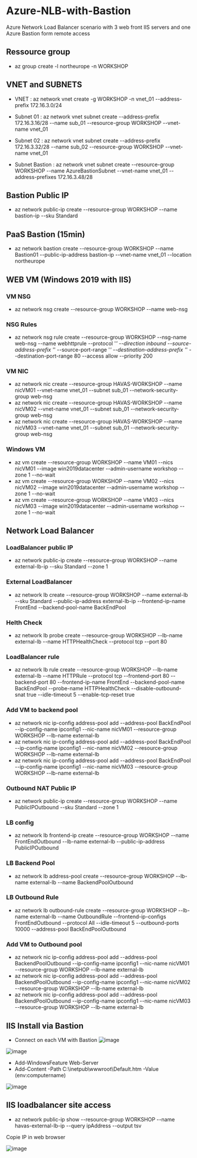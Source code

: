 # Azure-NLB-with-Bastion
Azure Network Load Balancer scenario with 3 web front IIS servers and one Azure Bastion form remote access

## Ressource group

- az group create -l northeurope -n WORKSHOP

## VNET and SUBNETS
 
- VNET : az network vnet create -g WORKSHOP -n vnet_01 --address-prefix 172.16.3.0/24

- Subnet 01 : az network vnet subnet create --address-prefix 172.16.3.16/28 --name sub_01 --resource-group WORKSHOP --vnet-name vnet_01  
- Subnet 02 : az network vnet subnet create --address-prefix 172.16.3.32/28 --name sub_02 --resource-group WORKSHOP --vnet-name vnet_01 

- Subnet Bastion : az network vnet subnet create --resource-group WORKSHOP --name AzureBastionSubnet --vnet-name vnet_01 --address-prefixes 172.16.3.48/28

## Bastion Public IP

- az network public-ip create --resource-group WORKSHOP --name bastion-ip --sku Standard

## PaaS Bastion (15min)

- az network bastion create --resource-group WORKSHOP --name Bastion01 --public-ip-address bastion-ip --vnet-name vnet_01 --location northeurope

## WEB VM (Windows 2019 with IIS)

### VM NSG
- az network nsg create --resource-group WORKSHOP --name web-nsg

### NSG Rules
- az network nsg rule create --resource-group WORKSHOP --nsg-name web-nsg --name webhttprule --protocol '*' --direction inbound --source-address-prefix '*' --source-port-range '*' --destination-address-prefix '*' --destination-port-range 80 --access allow --priority 200

### VM NIC
- az network nic create --resource-group HAVAS-WORKSHOP --name nicVM01 --vnet-name vnet_01 --subnet sub_01 --network-security-group web-nsg  
- az network nic create --resource-group HAVAS-WORKSHOP --name nicVM02 --vnet-name vnet_01 --subnet sub_01 --network-security-group web-nsg  
- az network nic create --resource-group HAVAS-WORKSHOP --name nicVM03 --vnet-name vnet_01 --subnet sub_01 --network-security-group web-nsg  

### Windows VM
- az vm create --resource-group WORKSHOP --name VM01 --nics nicVM01 --image win2019datacenter --admin-username workshop --zone 1 --no-wait  
- az vm create --resource-group WORKSHOP --name VM02 --nics nicVM02 --image win2019datacenter --admin-username workshop --zone 1 --no-wait  
- az vm create --resource-group WORKSHOP --name VM03 --nics nicVM03 --image win2019datacenter --admin-username workshop --zone 1 --no-wait  

## Network Load Balancer

### LoadBalancer public IP
- az network public-ip create --resource-group WORKSHOP --name external-lb-ip --sku Standard --zone 1

### External LoadBalancer
- az network lb create --resource-group WORKSHOP --name external-lb --sku Standard --public-ip-address external-lb-ip --frontend-ip-name FrontEnd --backend-pool-name BackEndPool

### Helth Check
- az network lb probe create --resource-group WORKSHOP --lb-name external-lb --name HTTPHealthCheck --protocol tcp --port 80  

### LoadBalancer rule
- az network lb rule create --resource-group WORKSHOP --lb-name external-lb --name HTTPRule --protocol tcp --frontend-port 80 --backend-port 80 --frontend-ip-name FrontEnd --backend-pool-name BackEndPool --probe-name HTTPHealthCheck --disable-outbound-snat true --idle-timeout 5 --enable-tcp-reset true

### Add VM to backend pool
- az network nic ip-config address-pool add --address-pool BackEndPool --ip-config-name ipconfig1 --nic-name nicVM01 --resource-group WORKSHOP --lb-name external-lb  
- az network nic ip-config address-pool add --address-pool BackEndPool --ip-config-name ipconfig1 --nic-name nicVM02 --resource-group WORKSHOP --lb-name external-lb  
- az network nic ip-config address-pool add --address-pool BackEndPool --ip-config-name ipconfig1 --nic-name nicVM03 --resource-group WORKSHOP --lb-name external-lb  

### Outbound NAT Public IP 
- az network public-ip create --resource-group WORKSHOP --name PublicIPOutbound --sku Standard --zone 1

### LB config
- az network lb frontend-ip create --resource-group WORKSHOP --name FrontEndOutbound --lb-name external-lb --public-ip-address PublicIPOutbound

### LB Backend Pool
- az network lb address-pool create --resource-group WORKSHOP --lb-name external-lb --name BackendPoolOutbound

### LB Outbound Rule
- az network lb outbound-rule create --resource-group WORKSHOP --lb-name external-lb --name OutboundRule --frontend-ip-configs FrontEndOutbound --protocol All --idle-timeout 5 --outbound-ports 10000 --address-pool BackEndPoolOutbound

### Add VM to Outbound pool
- az network nic ip-config address-pool add --address-pool BackendPoolOutbound --ip-config-name ipconfig1 --nic-name nicVM01 --resource-group WORKSHOP --lb-name external-lb  
- az network nic ip-config address-pool add --address-pool BackendPoolOutbound --ip-config-name ipconfig1 --nic-name nicVM02 --resource-group WORKSHOP --lb-name external-lb  
- az network nic ip-config address-pool add --address-pool BackendPoolOutbound --ip-config-name ipconfig1 --nic-name nicVM03 --resource-group WORKSHOP --lb-name external-lb  

## IIS Install via Bastion

- Connect on each VM with Bastion
![image](https://user-images.githubusercontent.com/100841953/157635424-15eb3052-5f02-47a0-8845-b167289e6844.png)  

![image](https://user-images.githubusercontent.com/100841953/157635738-357b87eb-3baa-4ff5-b926-300c1941b2c6.png)

- Add-WindowsFeature Web-Server  
- Add-Content -Path C:\inetpub\wwwroot\Default.htm -Value $($env:computername)

![image](https://user-images.githubusercontent.com/100841953/157636859-492888d5-1a51-481b-83af-e906baad0422.png)  


## IIS loadbalancer site access
- az network public-ip show --resource-group WORKSHOP --name havas-external-lb-ip --query ipAddress --output tsv  

Copie IP in web browser 

![image](https://user-images.githubusercontent.com/100841953/157636584-b31097ad-bd7e-4a15-8076-c6aa3de2fe68.png)  








